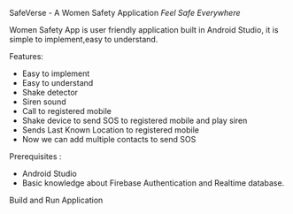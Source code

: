  SafeVerse - A Women Safety Application
 _Feel Safe Everywhere_


Women Safety App is user friendly application built in Android Studio,
it is simple to implement,easy to understand.





Features:

- Easy to implement
- Easy to understand
- Shake detector
- Siren sound
- Call to registered mobile
- Shake device to send SOS to registered mobile and play siren
- Sends Last Known Location to registered mobile
- Now we can add multiple contacts to send SOS

Prerequisites :

- Android Studio
- Basic knowledge about Firebase Authentication and Realtime database.

 Build and Run Application
